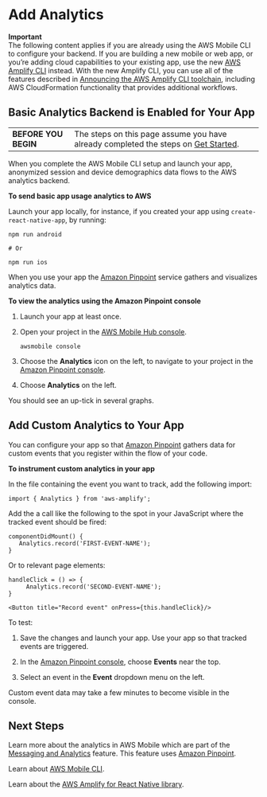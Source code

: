 # Add Analytics<a name="mobile-hub-react-native-add-analytics"></a>

**Important**  
The following content applies if you are already using the AWS Mobile CLI to configure your backend\. If you are building a new mobile or web app, or you’re adding cloud capabilities to your existing app, use the new [AWS Amplify CLI](http://aws-amplify.github.io/) instead\. With the new Amplify CLI, you can use all of the features described in [Announcing the AWS Amplify CLI toolchain](http://aws.amazon.com/blogs/mobile/announcing-the-aws-amplify-cli-toolchain/), including AWS CloudFormation functionality that provides additional workflows\.

## Basic Analytics Backend is Enabled for Your App<a name="basic-analytics-backend-is-enabled-for-your-app"></a>


|  |  | 
| --- |--- |
|   **BEFORE YOU BEGIN**   |  The steps on this page assume you have already completed the steps on [Get Started](mobile-hub-react-native-getting-started.md)\.  | 

When you complete the AWS Mobile CLI setup and launch your app, anonymized session and device demographics data flows to the AWS analytics backend\.

 **To send basic app usage analytics to AWS** 

Launch your app locally, for instance, if you created your app using `create-react-native-app`, by running:

```
npm run android

# Or

npm run ios
```

When you use your app the [Amazon Pinpoint](https://docs.aws.amazon.com/pinpoint/latest/developerguide/) service gathers and visualizes analytics data\.

 **To view the analytics using the Amazon Pinpoint console** 

1. Launch your app at least once\.

1. Open your project in the [AWS Mobile Hub console](https://console.aws.amazon.com/mobilehub/)\.

   ```
   awsmobile console
   ```

1. Choose the **Analytics** icon on the left, to navigate to your project in the [Amazon Pinpoint console](https://console.aws.amazon.com/pinpoint/)\.

1. Choose **Analytics** on the left\.

You should see an up\-tick in several graphs\.

## Add Custom Analytics to Your App<a name="add-custom-analytics-to-your-app"></a>

You can configure your app so that [Amazon Pinpoint](https://docs.aws.amazon.com/pinpoint/latest/developerguide/) gathers data for custom events that you register within the flow of your code\.

 **To instrument custom analytics in your app** 

In the file containing the event you want to track, add the following import:

```
import { Analytics } from 'aws-amplify';
```

Add the a call like the following to the spot in your JavaScript where the tracked event should be fired:

```
componentDidMount() {
   Analytics.record('FIRST-EVENT-NAME');
}
```

Or to relevant page elements:

```
handleClick = () => {
     Analytics.record('SECOND-EVENT-NAME');
}

<Button title="Record event" onPress={this.handleClick}/>
```

To test:

1. Save the changes and launch your app\. Use your app so that tracked events are triggered\.

1. In the [Amazon Pinpoint console](https://console.aws.amazon.com/pinpoint/), choose **Events** near the top\.

1. Select an event in the **Event** dropdown menu on the left\.

Custom event data may take a few minutes to become visible in the console\.

## Next Steps<a name="next-steps"></a>

Learn more about the analytics in AWS Mobile which are part of the [Messaging and Analytics](messaging-and-analytics.md) feature\. This feature uses [Amazon Pinpoint](https://docs.aws.amazon.com/pinpoint/latest/developerguide/welcome.html)\.

Learn about [AWS Mobile CLI](aws-mobile-cli-reference.md)\.

Learn about the [AWS Amplify for React Native library](https://aws.github.io/aws-amplify)\.